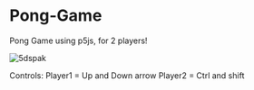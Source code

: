 # Pong-Game
Pong Game using p5js, for 2 players!

![5dspak](https://user-images.githubusercontent.com/79344040/122625796-44e0ba80-d07d-11eb-91ed-6eee5f5e0752.gif)

Controls:
Player1 = Up and Down arrow
Player2 = Ctrl and shift 
